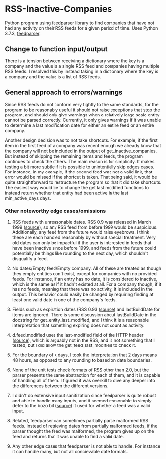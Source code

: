 # RSS-Inactive-Companies
Python program using feedparser library to find companies that have not had any activity on their RSS feeds for a given period of time. Uses Python 3.7.3, [feedparser](https://pypi.org/project/feedparser/).

## Change to function input/output
There is a tension between receiving a dictionary where the key is a company and the value is a single RSS feed and companies having multiple RSS feeds. I resolved this by instead taking in a dictionary where the key is a company and the value is a list of RSS feeds.

## General approach to errors/warnings
Since RSS feeds do not conform very tightly to the same standards, for the program to be reasonably useful it should not raise exceptions that stop the program, and should only give warnings when a relatively large scale entity cannot be parsed correctly. Currently, it only gives warnings if it was unable to determine a last modification date for either an entire feed or an entire company.

Another design decision was to not take shortcuts. For example, if the first item in the first feed of a company was recent enough we already know that the company will not be included in the output of get_inactive_companies. But instead of skipping the remaining items and feeds, the program continues to check the others. The main reason is for simplicity. It makes testing a bit more subtle if it is possible to unintentially skip edges cases. For instance, in my example, if the second feed was not a valid link, that error would be missed if the shortcut is taken. That being said, it would be quite straightforward to restructure the program so that it did take shortcuts. The easiest way would be to change the get last modified functions to instead return whether that entity had been active in the last min_active_days days.

### Other noteworthy edge cases/omissions
1. RSS feeds with unreasonable dates. RSS 0.9 was released in March 1999 ([source](https://en.wikipedia.org/wiki/History_of_web_syndication_technology)), so any RSS feed from before 1999 would be suspicious. Additionally, any feed from the future would raise eyebrows. I think these are each handled reasonably by without special treatment. Very old dates can only be impactful if the user is interested in feeds that have been inactive since before 1999, and feeds from the future could potentially be things like rounding to the next day, which shouldn't disqualify a feed.

2. No dates/Empty feed/Empty company. All of these are treated as though they empty entities don't exist, except for companies with no provided feeds. For instance, if an entry has no date, it is considered to inactive, which is the same as if it hadn't existed at all. For a company though, if it has no feeds, meaning that there was no activity, it is included in the output. This behavior could easily be changed by requiring finding at least one valid date in one of the company's feeds.

3. Fields such as expiration dates (RSS 0.93 ([source](https://pythonhosted.org/feedparser/reference-entry-expired.html#reference-entry-expired)) and lastBuildDate for items are ignored. There is some discussion about lastBuildDate in the docstring for get_entity_last_modified, and I think it is a reasonable interpretation that something expiring does not count as activity.

4. d.feed.modified uses the last-modified field of the HTTP header ([source](https://pythonhosted.org/feedparser/http-etag.html)), which is arguably not in the RSS, and is not something that I tested, but I did allow the get_feed_last_modified to check it.

5. For the boundary of k days, I took the interpretation that 2 days means 48 hours, as opposed to any rounding to based on date boundaries.

6. None of the unit tests check formats of RSS other than 2.0, but the parser presents the same abstraction for each of them, and it is capable of handling all of them. I figured it was overkill to dive any deeper into the differences between the different versions.

7. I didn't do extensive input sanitization since feedparser is quite robust and able to handle many inputs, and it seemed reasonable to simply defer to the bozo bit ([source](https://pythonhosted.org/feedparser/bozo.html)) it used for whether a feed was a valid input.

8. Related, feedparser can sometimes partially parse malformed RSS feeds. Instead of retrieving dates from partially malformed feeds, if the parser thought the feed was malformed, the program gives up on the feed and returns that it was unable to find a valid date.

9. Any other edge cases that feedparser is not able to handle. For instance it can handle many, but not all concievable date formats.
